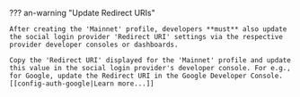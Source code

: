 ??? an-warning "Update Redirect URIs"

    After creating the 'Mainnet' profile, developers **must** also update the social login provider 'Redirect URI' settings via the respective provider developer consoles or dashboards. 

    Copy the 'Redirect URI' displayed for the 'Mainnet' profile and update this value in the social login provider's developer console. For e.g., for Google, update the Redirect URI in the Google Developer Console. [[config-auth-google|Learn more...]]
